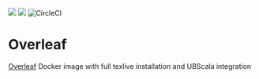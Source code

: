 [![](https://images.microbadger.com/badges/version/unibaktr/overleaf.svg)](https://microbadger.com/images/unibaktr/dokuwiki "Get your own version badge on microbadger.com")
[![](https://images.microbadger.com/badges/image/unibaktr/overleaf.svg)](https://microbadger.com/images/unibaktr/dokuwiki "Get your own image badge on microbadger.com")
![CircleCI](https://img.shields.io/circleci/build/github/uniba-ktr/overleaf/master?style=flat)


# Overleaf
[Overleaf](https://github.com/overleaf/overleaf) Docker image with full texlive installation and UBScala integration
